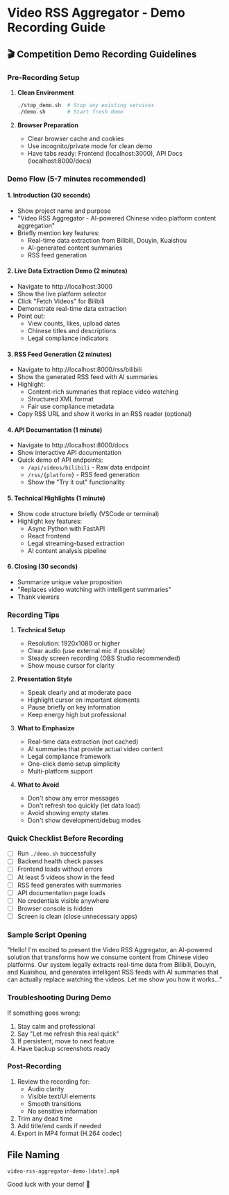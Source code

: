 # Video RSS Aggregator - Demo Recording Guide

## 🎬 Competition Demo Recording Guidelines

### Pre-Recording Setup
1. **Clean Environment**
   ```bash
   ./stop_demo.sh  # Stop any existing services
   ./demo.sh       # Start fresh demo
   ```

2. **Browser Preparation**
   - Clear browser cache and cookies
   - Use incognito/private mode for clean demo
   - Have tabs ready: Frontend (localhost:3000), API Docs (localhost:8000/docs)

### Demo Flow (5-7 minutes recommended)

#### 1. Introduction (30 seconds)
- Show project name and purpose
- "Video RSS Aggregator - AI-powered Chinese video platform content aggregation"
- Briefly mention key features:
  - Real-time data extraction from Bilibili, Douyin, Kuaishou
  - AI-generated content summaries
  - RSS feed generation

#### 2. Live Data Extraction Demo (2 minutes)
- Navigate to http://localhost:3000
- Show the live platform selector
- Click "Fetch Videos" for Bilibili
- Demonstrate real-time data extraction
- Point out:
  - View counts, likes, upload dates
  - Chinese titles and descriptions
  - Legal compliance indicators

#### 3. RSS Feed Generation (2 minutes)
- Navigate to http://localhost:8000/rss/bilibili
- Show the generated RSS feed with AI summaries
- Highlight:
  - Content-rich summaries that replace video watching
  - Structured XML format
  - Fair use compliance metadata
- Copy RSS URL and show it works in an RSS reader (optional)

#### 4. API Documentation (1 minute)
- Navigate to http://localhost:8000/docs
- Show interactive API documentation
- Quick demo of API endpoints:
  - `/api/videos/bilibili` - Raw data endpoint
  - `/rss/{platform}` - RSS feed generation
  - Show the "Try it out" functionality

#### 5. Technical Highlights (1 minute)
- Show code structure briefly (VSCode or terminal)
- Highlight key features:
  - Async Python with FastAPI
  - React frontend
  - Legal streaming-based extraction
  - AI content analysis pipeline

#### 6. Closing (30 seconds)
- Summarize unique value proposition
- "Replaces video watching with intelligent summaries"
- Thank viewers

### Recording Tips

1. **Technical Setup**
   - Resolution: 1920x1080 or higher
   - Clear audio (use external mic if possible)
   - Steady screen recording (OBS Studio recommended)
   - Show mouse cursor for clarity

2. **Presentation Style**
   - Speak clearly and at moderate pace
   - Highlight cursor on important elements
   - Pause briefly on key information
   - Keep energy high but professional

3. **What to Emphasize**
   - Real-time data extraction (not cached)
   - AI summaries that provide actual video content
   - Legal compliance framework
   - One-click demo setup simplicity
   - Multi-platform support

4. **What to Avoid**
   - Don't show any error messages
   - Don't refresh too quickly (let data load)
   - Avoid showing empty states
   - Don't show development/debug modes

### Quick Checklist Before Recording

- [ ] Run `./demo.sh` successfully
- [ ] Backend health check passes
- [ ] Frontend loads without errors
- [ ] At least 5 videos show in the feed
- [ ] RSS feed generates with summaries
- [ ] API documentation page loads
- [ ] No credentials visible anywhere
- [ ] Browser console is hidden
- [ ] Screen is clean (close unnecessary apps)

### Sample Script Opening

"Hello! I'm excited to present the Video RSS Aggregator, an AI-powered solution that transforms how we consume content from Chinese video platforms. Our system legally extracts real-time data from Bilibili, Douyin, and Kuaishou, and generates intelligent RSS feeds with AI summaries that can actually replace watching the videos. Let me show you how it works..."

### Troubleshooting During Demo

If something goes wrong:
1. Stay calm and professional
2. Say "Let me refresh this real quick"
3. If persistent, move to next feature
4. Have backup screenshots ready

### Post-Recording
1. Review the recording for:
   - Audio clarity
   - Visible text/UI elements
   - Smooth transitions
   - No sensitive information
2. Trim any dead time
3. Add title/end cards if needed
4. Export in MP4 format (H.264 codec)

## File Naming
`video-rss-aggregator-demo-[date].mp4`

Good luck with your demo! 🎉